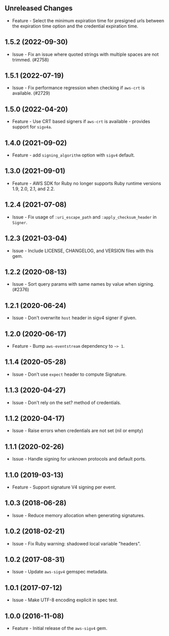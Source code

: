 Unreleased Changes
------------------

* Feature - Select the minimum expiration time for presigned urls between the expiration time option and the credential expiration time.

1.5.2 (2022-09-30)
------------------

* Issue - Fix an issue where quoted strings with multiple spaces are not trimmed. (#2758)

1.5.1 (2022-07-19)
------------------

* Issue - Fix performance regression when checking if `aws-crt` is available. (#2729)

1.5.0 (2022-04-20)
------------------

* Feature - Use CRT based signers if `aws-crt` is available - provides support for `sigv4a`.

1.4.0 (2021-09-02)
------------------

* Feature - add `signing_algorithm` option with `sigv4` default.

1.3.0 (2021-09-01)
------------------

* Feature - AWS SDK for Ruby no longer supports Ruby runtime versions 1.9, 2.0, 2.1, and 2.2.

1.2.4 (2021-07-08)
------------------

* Issue - Fix usage of `:uri_escape_path` and `:apply_checksum_header` in `Signer`.

1.2.3 (2021-03-04)
------------------

* Issue - Include LICENSE, CHANGELOG, and VERSION files with this gem.

1.2.2 (2020-08-13)
------------------

* Issue - Sort query params with same names by value when signing. (#2376)

1.2.1 (2020-06-24)
------------------

* Issue - Don't overwrite `host` header in sigv4 signer if given.

1.2.0 (2020-06-17)
------------------

* Feature - Bump `aws-eventstream` dependency to `~> 1`.

1.1.4 (2020-05-28)
------------------

* Issue - Don't use `expect` header to compute Signature.

1.1.3 (2020-04-27)
------------------

* Issue - Don't rely on the set? method of credentials.

1.1.2 (2020-04-17)
------------------

* Issue - Raise errors when credentials are not set (nil or empty)

1.1.1 (2020-02-26)
------------------

* Issue - Handle signing for unknown protocols and default ports.

1.1.0 (2019-03-13)
------------------

* Feature - Support signature V4 signing per event.

1.0.3 (2018-06-28)
------------------

* Issue - Reduce memory allocation when generating signatures.

1.0.2 (2018-02-21)
------------------

* Issue - Fix Ruby warning: shadowed local variable "headers".

1.0.2 (2017-08-31)
------------------

* Issue - Update `aws-sigv4` gemspec metadata.

1.0.1 (2017-07-12)
------------------

* Issue - Make UTF-8 encoding explicit in spec test.


1.0.0 (2016-11-08)
------------------

* Feature - Initial release of the `aws-sigv4` gem.

